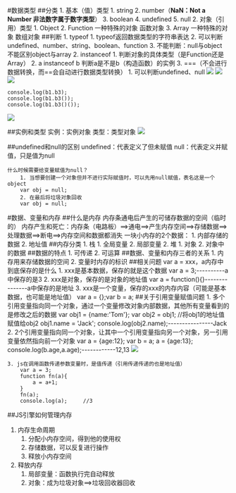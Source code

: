  #数据类型
##分类
	1. 基本（值）类型
		1. string
		2. number（**NaN：Not a Number 非法数字属于数字类型**）
		3. boolean
		4. undefined
		5. null
	2. 对象（引用）类型
		1. Object
		2. Function	一种特殊的对象 函数对象
		3. Array		一种特殊的对象	数组对象
##判断
	1. typeof
		1. typeof返回数据类型的字符串表达
		2. 可以判断undefined、number、string、boolean、function
		3. 不能判断：null与object  不能区别object与array
	2. instanceof
		1. 判断对象的具体类型（是Function还是Array）
		2. a instanceof b 判断a是不是b（构造函数）的实例
	3. ===（不会进行数据转换，而==会自动进行数据类型转换）
		1. 可以判断undefined、null
![](/img/0812/1.png)
![](/img/0812/2.png)
![](/img/0812/3.png)

	console.log(b1.b3);
	console.log(b1.b3());
	console.log(b1.b3()());
![](/img/0812/4.png)

##实例和类型
	实例：实例对象
	类型：类型对象
![](/img/0812/5.png)

##undefined和null的区别
	undefined：代表定义了但未赋值
	null：代表定义并赋值，只是值为null

	什么时候需要给变量赋值为null？
		1. 当想要创建一个对象但并不进行实际赋值时，可以先用null赋值，表名这是一个object
		var obj = null;
		2. 在最后将垃圾对象回收
		var obj = null;

#数据、变量和内存
##什么是内存
	内存条通电后产生的可储存数据的空间（临时的）
	内存产生和死亡：内存条（电路板）==>通电==>产生内存空间==>存储数据==>处理数据==>断电==>内存空间和数据都消失
	一块小内存的2个数据：
		1. 内部存储的数据
		2. 地址值
##内存分类
	1. 栈
		1. 全局变量
		2. 局部变量
	2. 堆
		1. 对象
		2. 对象中的数据
##数据的特点
	1. 可传递
	2. 可运算
##数据、变量和内存三者的关系
	1. 内存用来存储数据的空间
	2. 变量时内存的标识
##相关问题
	var a = xxx，a内存中到底保存的是什么
	1. xxx是基本数据，保存的就是这个数据
		var a = 3;----------a中保存的是3
	2. xxx是对象，保存的是对象的地址值
		var a = function(){}---------------a中保存的是地址
	3. xxx是一个变量，保存的xxx的内存内容（可能是基本数据，也可能是地址值）
		var a = {};var b = a;
##关于引用变量赋值问题
	1. 多个引用变量指向同一个对象，通过一个变量修改对象内部数据，其他所有变量看到的是修改之后的数据
		var obj1 = {name:'Tom'};
		var obj2 = obj1;	//将obj1的地址值赋值给obj2
		obj1.name = 'Jack';
		console.log(obj2.name);----------------Jack
	2. 2个引用变量指向同一个对象，让其中一个引用变量指向另一个对象，另一引用变量依然指向前一个对象
		var a = {age:12};
		var b = a;
		a = {age:13};
		console.log(b.age,a.age);------------12,13
![](/img/0812/6.png)

	3. js在调用函数传递参数变量时，是值传递（引用传递传递的也是地址值）
		var a = 3;
		function fn(a){
			a = a+1;
		}
		fn(a);
		console.log(a);     //3
##JS引擎如何管理内存
1. 内存生命周期
	1. 分配小内存空间，得到他的使用权
	2. 存储数据，可以反复进行操作
	3. 释放小内存空间
2. 释放内存
	1. 局部变量：函数执行完自动释放
	2. 对象：成为垃圾对象==>垃圾回收器回收